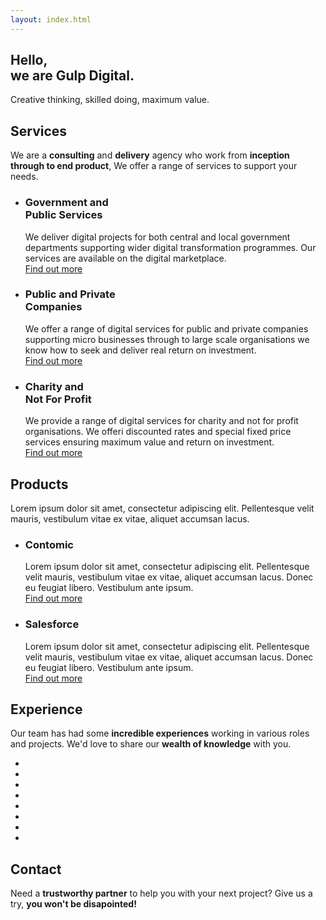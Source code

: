 ```yaml
---
layout: index.html
---
```

<section class="intro">
    <div class="container">
        <div class="">
            <h1>Hello, <br class="d-none d-md-block">we are <span class="standout">Gulp Digital.</span> </h1>
            <p class="line">Creative thinking, skilled doing, maximum value.</p>
        </div>
    </div>
</section>

<section>
    <div class="container">
        <h2>Services</h2>
        <div class="row">
            <div class="col-lg-10">
                <p>We are a <strong>consulting</strong> and <strong>delivery</strong> agency who work from <strong>inception through to end product</strong>, We offer a range of services to support your needs.</p>
            </div>
        </div>
        <div class="row">
            <div class="col">
                <ul class="list--blocks">
                    <li class="col-md-4 list--block-dark-blue">
                        <h3>Government and <br class="">Public Services</h3>
                        <p>
                            We deliver digital projects for both central and local government departments supporting wider digital transformation programmes. Our services are available on the digital marketplace. <br>
                            <a href="#" class="btn btn-primary">Find out more</a>
                        </p>
                    </li>
                    <li class="col-md-4 list--block-green">
                        <h3>Public and Private <br class="">Companies</h3>
                        <p>
                            We offer a range of digital services for public and private companies supporting micro businesses through to large scale organisations we know how to seek and deliver real return on investment. <br>
                            <a href="#" class="btn btn-primary">Find out more</a>
                        </p>
                    </li>
                    <li class="col-md-4 list--block-blue">
                        <h3>Charity and <br class="">Not For Profit</h3>
                        <p>
                            We provide a range of digital services for charity and not for profit organisations. We offeri discounted rates and special fixed price services ensuring maximum value and return on investment. <br>
                            <a href="#" class="btn btn-primary">Find out more</a>
                        </p>
                    </li>
                </ul>
            </div>
        </div>
    </div>
</section>

<section>
    <div class="container">
        <h2>Products</h2>
        <div class="row">
            <div class="col-lg-10">
                <p>
                    Lorem ipsum dolor sit amet, consectetur adipiscing elit. Pellentesque velit mauris, vestibulum vitae ex vitae, aliquet accumsan lacus.
                </p>
            </div>
        </div>
        <div class="row">
            <div class="col">
                <ul class="list--blocks">
                    <li class="col-md-6 list--block-contomic">
                        <h3>Contomic</h3>
                        <p>
                            Lorem ipsum dolor sit amet, consectetur adipiscing elit. Pellentesque velit mauris, vestibulum vitae ex vitae, aliquet accumsan lacus. Donec eu feugiat libero. Vestibulum ante ipsum. <br>
                            <a href="#" class="btn btn-primary">Find out more</a>
                        </p>
                    </li>
                    <li class="col-md-6 list--block-sf">
                        <h3>Salesforce</h3>
                        <p>
                            Lorem ipsum dolor sit amet, consectetur adipiscing elit. Pellentesque velit mauris, vestibulum vitae ex vitae, aliquet accumsan lacus. Donec eu feugiat libero. Vestibulum ante ipsum. <br>
                            <a href="#" class="btn btn-primary">Find out more</a>
                        </p>
                    </li>
                </ul>
            </div>
        </div>
    </div>
</section>

<section>
    <div class="container">
        <h2>Experience</h2>
        <div class="row">
            <div class="col-lg-10">
                <p>Our team has had some <strong>incredible experiences</strong> working in various roles and projects. We'd love to share our <strong>wealth of knowledge</strong> with you.</p>
            </div>
        </div>
        <ul class="list-unstyled list--logos">
            <li class="">
            </li>
            <li class="">
            </li>
            <li class="">
            </li>
            <li class="">
            </li>
            <li class="">
            </li>
            <li class="">
            </li>
            <li class="">
            </li>
            <li class="">
            </li>
        </ul>
    </div>
</section>

<section>
    <div class="container">
        <div class="row">
            <div class="col-lg-10">
                <h2>Contact</h2>
                <p>
                    Need a <strong>trustworthy partner</strong> to help you with your next project? Give us a try, <strong>you won't be disapointed!</strong>
                </p>
                <script charset="utf-8" type="text/javascript" src="//js.hsforms.net/forms/shell.js"></script>
                <script>
                hbspt.forms.create({
                    portalId: "2826657",
                    formId: "088818bc-71bb-45ed-bf26-6a0265f09de8"
                });
                </script>
            </div>
        </div>
    </div>
</section>





